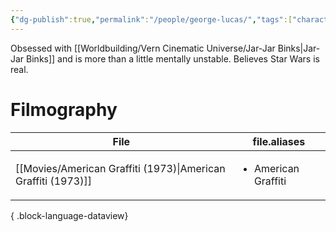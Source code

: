 ```yaml
---
{"dg-publish":true,"permalink":"/people/george-lucas/","tags":["character"],"created":"2023-03-27","updated":"2024-10-07"}
---
```



Obsessed with [[Worldbuilding/Vern Cinematic Universe/Jar-Jar Binks\|Jar-Jar Binks]] and is more than a little mentally unstable. Believes Star Wars is real.

# Filmography

| File                                                             | file.aliases                        |
| ---------------------------------------------------------------- | ----------------------------------- |
| [[Movies/American Graffiti (1973)\|American Graffiti (1973)]] | <ul><li>American Graffiti</li></ul> |

{ .block-language-dataview}
